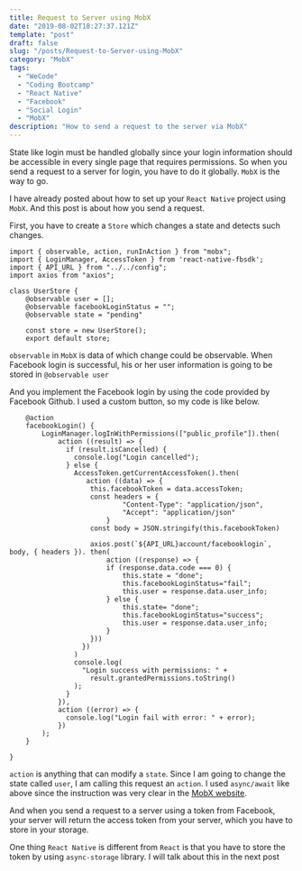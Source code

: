 ```yaml
---
title: Request to Server using MobX
date: "2019-08-02T18:27:37.121Z"
template: "post"
draft: false
slug: "/posts/Request-to-Server-using-MobX"
category: "MobX"
tags:
  - "WeCode"
  - "Coding Bootcamp"
  - "React Native"
  - "Facebook"
  - "Social Login"
  - "MobX"
description: "How to send a request to the server via MobX"
---
```


State like login must be handled globally since your login information should be accessible in every single page that requires permissions. So when you send a request to a server for login, you have to do it globally. `MobX` is the way to go.

I have already posted about how to set up your `React Native` project using `MobX`. And this post is about how you send a request.

First, you have to create a `Store` which changes a state and detects such changes.

```
import { observable, action, runInAction } from "mobx";
import { LoginManager, AccessToken } from 'react-native-fbsdk';
import { API_URL } from "../../config";
import axios from "axios";

class UserStore {
    @observable user = [];
    @observable facebookLoginStatus = "";
    @observable state = "pending"

    const store = new UserStore();
    export default store;

```

`observable` in `MobX` is data of which change could be observable. When Facebook login is successful, his or her user information is going to be stored in `@observable user`

And you implement the Facebook login by using the code provided by Facebook Github. I used a custom button, so my code is like below.

```
    @action
    facebookLogin() {
        LoginManager.logInWithPermissions(["public_profile"]).then(
            action ((result) => {
              if (result.isCancelled) {
                console.log("Login cancelled");
              } else {
                AccessToken.getCurrentAccessToken().then(
                   action ((data) => {
                    this.facebookToken = data.accessToken;
                    const headers = {
                            "Content-Type": "application/json",
                            "Accept": "application/json"
                        }
                    const body = JSON.stringify(this.facebookToken)

                    axios.post(`${API_URL}account/facebooklogin`, body, { headers }). then(
                        action ((response) => {
                        if (response.data.code === 0) {
                            this.state = "done";
                            this.facebookLoginStatus="fail";
                            this.user = response.data.user_info;
                        } else {
                            this.state= "done";
                            this.facebookLoginStatus="success";
                            this.user = response.data.user_info;
                        }
                    }))
                  })
                )
                console.log(
                  "Login success with permissions: " +
                    result.grantedPermissions.toString()
                );
              }
            }),
            action ((error) => {
              console.log("Login fail with error: " + error);
            })
        );
    }

}
```

`action` is anything that can modify a `state`. Since I am going to change the state called `user`, I am calling this request an `action`. I used `async/await` like above since the instruction was very clear in the [MobX website](https://mobx.js.org/best/actions.html).

And when you send a request to a server using a token from Facebook, your server will return the access token from your server, which you have to store in your storage.

One thing `React Native` is different from `React` is that you have to store the token by using `async-storage` library. I will talk about this in the next post
